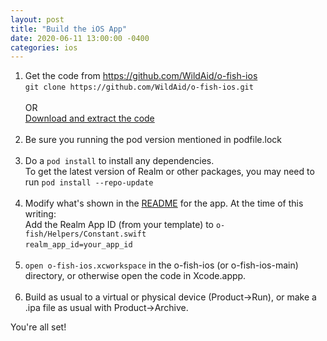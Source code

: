 ```yaml
---
layout: post
title: "Build the iOS App"
date: 2020-06-11 13:00:00 -0400
categories: ios
---
```


1. Get the code from <A HREF="https://github.com/WildAid/o-fish-ios">https://github.com/WildAid/o-fish-ios</A><BR>
   `git clone https://github.com/WildAid/o-fish-ios.git`<BR><BR>OR<BR><A HREF="https://github.com/WildAid/o-fish-ios/archive/main.zip">Download and extract the code</A><BR><BR>
1. Be sure you running the pod version mentioned in podfile.lock<BR><BR>
1. Do a `pod install` to install any dependencies.<BR>
To get the latest version of Realm or other packages, you may need to run `pod install --repo-update`<BR><BR>
1. Modify what's shown in the <A HREF="https://github.com/WildAid/o-fish-ios/blob/main/README.md">README</A> for the app. At the time of this writing:<BR>
Add the Realm App ID (from your template) to `o-fish/Helpers/Constant.swift`<BR>
`realm_app_id=your_app_id`<BR><BR>
1. `open o-fish-ios.xcworkspace` in the o-fish-ios (or o-fish-ios-main) directory, or otherwise open the code in Xcode.appp.<BR><BR>
1. Build as usual to a virtual or physical device (Product->Run), or make a .ipa file as usual with Product->Archive.

You're all set!



